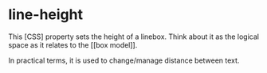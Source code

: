# line-height

This [CSS] property sets the height of a linebox. Think about it as the logical space as it relates to the [[box model]]. 

In practical terms, it is used to change/manage distance between text.